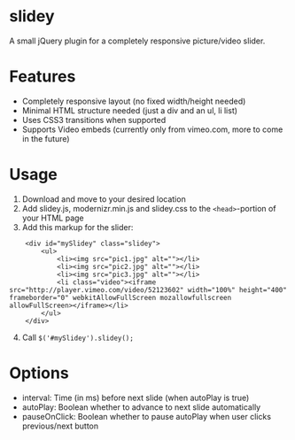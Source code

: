 slidey
======

A small jQuery plugin for a completely responsive picture/video slider.


Features
=====

* Completely responsive layout (no fixed width/height needed)
* Minimal HTML structure needed (just a div and an ul, li list)
* Uses CSS3 transitions when supported
* Supports Video embeds (currently only from vimeo.com, more to come in the future)


Usage
=====

1. Download and move to your desired location
2. Add slidey.js, modernizr.min.js and slidey.css to the `<head>`-portion of your HTML page
3. Add this markup for the slider:
```
	<div id="mySlidey" class="slidey">
		<ul>
			<li><img src="pic1.jpg" alt=""></li>
			<li><img src="pic2.jpg" alt=""></li>
			<li><img src="pic3.jpg" alt=""></li>
			<li class="video"><iframe src="http://player.vimeo.com/video/52123602" width="100%" height="400" frameborder="0" webkitAllowFullScreen mozallowfullscreen allowFullScreen></iframe></li>
		</ul>
	</div>
```

4. Call `$('#mySlidey').slidey();`


Options
=====

* interval: Time (in ms) before next slide (when autoPlay is true)
* autoPlay: Boolean whether to advance to next slide automatically
* pauseOnClick: Boolean whether to pause autoPlay when user clicks previous/next button
